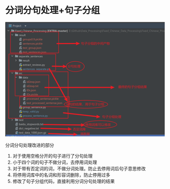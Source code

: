 # 分词分句处理+句子分组

![image-20231021104134023](image/image-20231021104134023.png)

分词分句处理改进的部分

1. 对于使用空格分开的句子进行了分句处理
2. 小于四个词的句子不做分词，去停用词处理
3. 对于带有否定词的词，不做分词处理。防止去停用词后句子意思修改
4. 将停用词库中的名词和形容词删除，防止停用过多
5. 修改了句子分组代码，直接利用分词分句处理的结果





